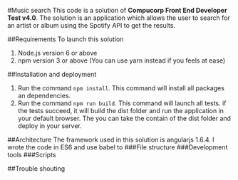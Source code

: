 #Music search
This code is a solution of **Compucorp Front End Developer Test v4.0**. The solution is an application which allows the user to search for an artist or album using the Spotify API to get the results.

##Requirements
To launch this solution
1. Node.js version 6 or above
2. npm version 3 or above (You can use yarn instead if you feels at ease)

##Installation and deployment
1. Run the command `npm install`. This command will install all packages an dependencies.
2. Run the command `npm run build`. This command will launch all tests. if the tests succeed, it will build the dist folder and run the application in your default browser. The you can take the contain of the dist folder and deploy in your server.

##Architecture
The framework used in this solution is angularjs 1.6.4. I wrote the code in ES6 and use babel to 
###File structure
###Development tools
###Scripts

##Trouble shouting